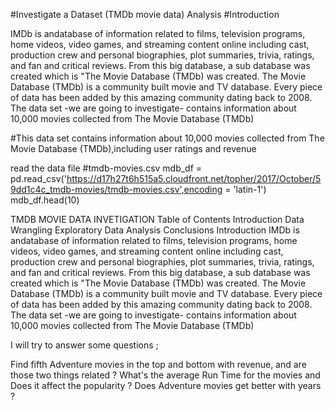 #Investigate a Dataset (TMDb movie data) Analysis
#Introduction 

IMDb is andatabase of information related to films, television programs, home videos, video games, and streaming content online including cast, production crew and personal biographies, plot summaries, trivia, ratings, and fan and critical reviews. From this big database, a sub database was created which is "The Movie Database (TMDb) was created. The Movie Database (TMDb) is a community built movie and TV database. Every piece of data has been added by this amazing community dating back to 2008. The data set -we are going to investigate- contains information about 10,000 movies collected from The Movie Database (TMDb)



#This data set contains information about 10,000 movies collected from The Movie Database (TMDb),including user ratings and revenue

read the data file
#tmdb-movies.csv mdb_df = pd.read_csv('https://d17h27t6h515a5.cloudfront.net/topher/2017/October/59dd1c4c_tmdb-movies/tmdb-movies.csv',encoding = 'latin-1') mdb_df.head(10)





TMDB MOVIE DATA INVETIGATION
Table of Contents
Introduction
Data Wrangling
Exploratory Data Analysis
Conclusions
Introduction
IMDb is andatabase of information related to films, television programs, home videos, video games, and streaming content online including cast, production crew and personal biographies, plot summaries, trivia, ratings, and fan and critical reviews. From this big database, a sub database was created which is "The Movie Database (TMDb) was created. The Movie Database (TMDb) is a community built movie and TV database. Every piece of data has been added by this amazing community dating back to 2008. The data set -we are going to investigate- contains information about 10,000 movies collected from The Movie Database (TMDb)

I will try to answer some questions ;

Find fifth Adventure movies in the top and bottom with revenue, and are those two things related ?
What's the average Run Time for the movies and Does it affect the popularity ?
Does Adventure movies get better with years ?
